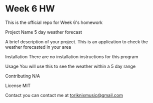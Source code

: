 # Week 6 HW
This is the official repo for Week 6's homework

Project Name
5 day weather forecast

A brief description of your project.
This is an application to check the weather forecasted in your area

Installation
There are no installation instructions for this program

Usage
You will use this to see the weather within a 5 day range

Contributing
N/A

License
MIT

Contact
you can contact me at toriknixmusic@gmail.com
